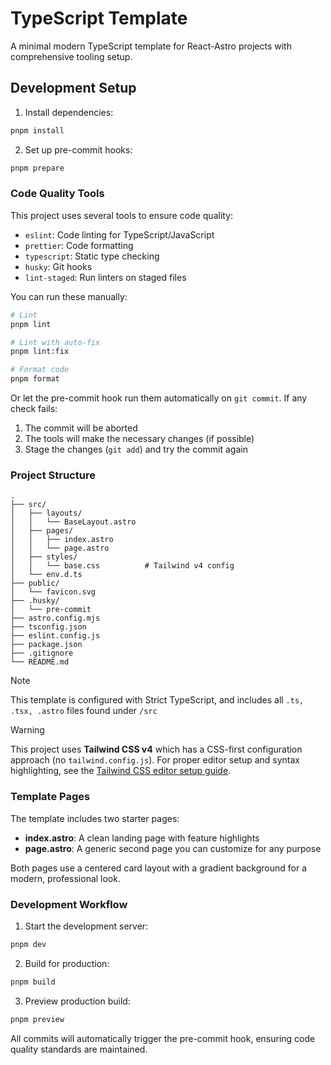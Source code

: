 # TypeScript Template

A minimal modern TypeScript template for React-Astro projects with comprehensive tooling setup.

## Development Setup

1. Install dependencies:

```bash
pnpm install
```

2. Set up pre-commit hooks:

```bash
pnpm prepare
```

### Code Quality Tools

This project uses several tools to ensure code quality:

- `eslint`: Code linting for TypeScript/JavaScript
- `prettier`: Code formatting
- `typescript`: Static type checking
- `husky`: Git hooks
- `lint-staged`: Run linters on staged files

You can run these manually:

```bash
# Lint
pnpm lint

# Lint with auto-fix
pnpm lint:fix

# Format code
pnpm format
```

Or let the pre-commit hook run them automatically on `git commit`. If any check fails:

1. The commit will be aborted
2. The tools will make the necessary changes (if possible)
3. Stage the changes (`git add`) and try the commit again

### Project Structure

```
.
├── src/
│   ├── layouts/
│   │   └── BaseLayout.astro
│   ├── pages/
│   │   ├── index.astro
│   │   └── page.astro
│   ├── styles/
│   │   └── base.css          # Tailwind v4 config
│   └── env.d.ts
├── public/
│   └── favicon.svg
├── .husky/
│   └── pre-commit
├── astro.config.mjs
├── tsconfig.json
├── eslint.config.js
├── package.json
├── .gitignore
└── README.md
```

> [!NOTE]
> This template is configured with Strict TypeScript, and includes all `.ts, .tsx, .astro` files found under `/src`

> [!WARNING]
> This project uses **Tailwind CSS v4** which has a CSS-first configuration approach (no `tailwind.config.js`). For proper editor setup and syntax highlighting, see the [Tailwind CSS editor setup guide](https://tailwindcss.com/docs/editor-setup).

### Template Pages

The template includes two starter pages:

- **index.astro**: A clean landing page with feature highlights
- **page.astro**: A generic second page you can customize for any purpose

Both pages use a centered card layout with a gradient background for a modern, professional look.

### Development Workflow

1. Start the development server:

```bash
pnpm dev
```

2. Build for production:

```bash
pnpm build
```

3. Preview production build:

```bash
pnpm preview
```

All commits will automatically trigger the pre-commit hook, ensuring code quality standards are maintained.
